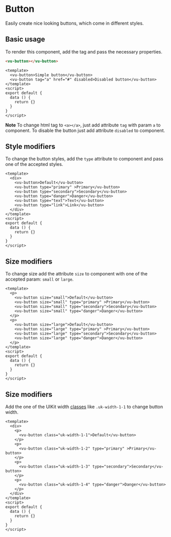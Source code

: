 # Button

Easily create nice looking buttons, which come in different styles.

## Basic usage

To render this component, add the tag and pass the necessary properties.

```html
<vu-button></vu-button>
```

```example
<template>
  <vu-button>Simple button</vu-button>
  <vu-button tag="a" href="#" disabled>Disabled button</vu-button>
</template>
<script>
export default {
  data () {
    return {}
  }
}
</script>
```

**Note** To change html tag to `<a></a>`, just add attribute `tag` with param `a` to component. To disable the button just add attribute `disabled` to component.

## Style modifiers

To change the button styles, add the `type` attribute to component and pass one of the accepted styles.

```example
<template>
  <div>
    <vu-button>Default</vu-button>
    <vu-button type="primary" >Primary</vu-button>
    <vu-button type="secondary">Secondary</vu-button>
    <vu-button type="danger">Danger</vu-button>
    <vu-button type="text">Text</vu-button>
    <vu-button type="link">Link</vu-button>
  </div>
</template>
<script>
export default {
  data () {
    return {}
  }
}
</script>
```

## Size modifiers

To change size add the attribute `size` to component with one of the accepted param: `small` or `large`.

```example
<template>
  <p>
    <vu-button size="small">Default</vu-button>
    <vu-button size="small" type="primary" >Primary</vu-button>
    <vu-button size="small" type="secondary">Secondary</vu-button>
    <vu-button size="small" type="danger">Danger</vu-button>
  </p>
  <p>
    <vu-button size="large">Default</vu-button>
    <vu-button size="large" type="primary" >Primary</vu-button>
    <vu-button size="large" type="secondary">Secondary</vu-button>
    <vu-button size="large" type="danger">Danger</vu-button>
  </p>
</template>
<script>
export default {
  data () {
    return {}
  }
}
</script>
```

## Size modifiers

Add the one of the UIKit width [classes](https://getuikit.com/docs/width) like `.uk-width-1-1` to change button width.

```example
<template>
  <div>
    <p>
      <vu-button class="uk-width-1-1">Default</vu-button>
    </p>
    <p>
      <vu-button class="uk-width-1-2" type="primary" >Primary</vu-button>
    </p>
    <p>
      <vu-button class="uk-width-1-3" type="secondary">Secondary</vu-button>
    </p>
    <p>
      <vu-button class="uk-width-1-4" type="danger">Danger</vu-button>
    </p>
  </div>
</template>
<script>
export default {
  data () {
    return {}
  }
}
</script>
```
